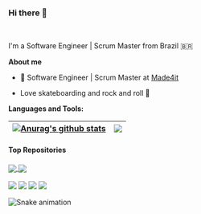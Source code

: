 ### Hi there 👋



<br />

I'm a Software Engineer | Scrum Master from Brazil 🇧🇷

**About me**

- 💼 Software Engineer | Scrum Master at [Made4it](https://www.made4it.com.br/)

- Love skateboarding and rock and roll 🤘



**Languages and Tools:** 

<!--- 
<code><img height="20" src="https://raw.githubusercontent.com/github/explore/80688e429a7d4ef2fca1e82350fe8e3517d3494d/topics/javascript/javascript.png"></code>
<code><img height="20" src="https://raw.githubusercontent.com/github/explore/80688e429a7d4ef2fca1e82350fe8e3517d3494d/topics/typescript/typescript.png"></code>
<code><img height="20" src="https://raw.githubusercontent.com/github/explore/80688e429a7d4ef2fca1e82350fe8e3517d3494d/topics/react/react.png"></code>
<code><img height="20" src="https://raw.githubusercontent.com/github/explore/5c058a388828bb5fde0bcafd4bc867b5bb3f26f3/topics/graphql/graphql.png"></code>
<code><img height="20" src="https://raw.githubusercontent.com/github/explore/80688e429a7d4ef2fca1e82350fe8e3517d3494d/topics/nodejs/nodejs.png"></code>     
--->

| <a href="https://github.com/anuraghazra/github-readme-stats"><img align="center" src="https://github-readme-stats.vercel.app/api?username=luizrickfelix&show_icons=true&include_all_commits=true&theme=tokyonight&hide_border=true" alt="Anurag's github stats" /></a> | <a href="https://github.com/anuraghazra/github-readme-stats"><img align="center" src="https://github-readme-stats.vercel.app/api/top-langs/?username=luizrickfelix&layout=compact&theme=tokyonight&hide_border=true" /></a> |
| ------------- | ------------- |

#### Top Repositories


<a href="https://github.com/luizrickfelix/pokeapi">
  <img align="center" src="https://github-readme-stats.vercel.app/api/pin/?username=luizrickfelix&repo=pokeapi&theme=tokyonight" />
</a>

<a href="https://github.com/luizrickfelix/eloquente-javascript">
  <img align="center" src="https://github-readme-stats.vercel.app/api/pin/?username=luizrickfelix&repo=luizrickfelix/eloquente-javascript.github.io&theme=tokyonight" />
</a>


<br />
<br />

<div> 
  <a href="https://www.youtube.com/channel/UC8rcXeanRTj2SpEFUUj2o5g" target="_blank"><img src="https://img.shields.io/badge/YouTube-FF0000?style=for-the-badge&logo=youtube&logoColor=white" target="_blank"></a>
  <a href="https://www.instagram.com/luizrickfelix/" target="_blank"><img src="https://img.shields.io/badge/-Instagram-%23E4405F?style=for-the-badge&logo=instagram&logoColor=white" target="_blank"></a>
<!-- 	<a href="https://www.twitch.tv/rafaballerinii" target="_blank"><img src="https://img.shields.io/badge/Twitch-9146FF?style=for-the-badge&logo=twitch&logoColor=white" target="_blank"></a> -->
 <!-- <a href="https://discord.gg/pDbY76q8Qf" target="_blank"><img src="https://img.shields.io/badge/Discord-7289DA?style=for-the-badge&logo=discord&logoColor=white" target="_blank"></a> --> 
  <a href = "mailto:luizrickfelix@gmail.com"><img src="https://img.shields.io/badge/-Gmail-%23333?style=for-the-badge&logo=gmail&logoColor=white" target="_blank"></a>
  <a href="https://www.linkedin.com/in/luizrickfelix/" target="_blank"><img src="https://img.shields.io/badge/-LinkedIn-%230077B5?style=for-the-badge&logo=linkedin&logoColor=white" target="_blank"></a> 
 
  ![Snake animation](https://github.com/luizrickfelix/luizrickfelix/blob/output/github-contribution-grid-snake.svg)
 
</div>
